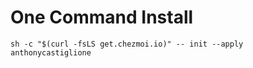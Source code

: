 # One Command Install

```
sh -c "$(curl -fsLS get.chezmoi.io)" -- init --apply anthonycastiglione
```
